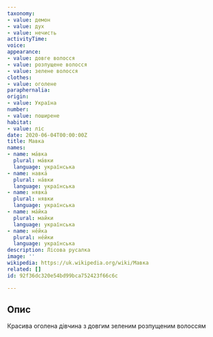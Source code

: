 ```yaml
---
taxonomy:
- value: демон
- value: дух
- value: нечисть
activityTime:
voice:
appearance:
- value: довге волосся
- value: розпущене волосся
- value: зелене волосся
clothes:
- value: оголене
paraphernalia:
origin:
- value: Україна
number:
- value: поширене
habitat:
- value: ліс
date: 2020-06-04T00:00:00Z
title: Мавка
names:
- name: ма́вка
  plural: ма́вки
  language: українська
- name: навка́
  plural: на́вки
  language: українська
- name: нявка́
  plural: нявки
  language: українська
- name: ма́йка
  plural: майки
  language: українська
- name: не́йка
  plural: не́йки
  language: українська
description: Лісова русалка
image: ''
wikipedia: https://uk.wikipedia.org/wiki/Мавка
related: []
id: 92f36dc320e54bd99bca752423f66c6c

---
```

## Опис

Красива оголена дівчина з довгим зеленим розпущеним волоссям
